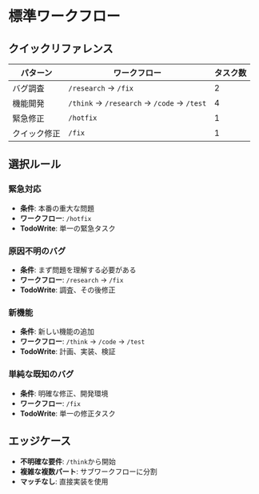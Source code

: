 # 標準ワークフロー

## クイックリファレンス

| パターン | ワークフロー | タスク数 |
|---------|------------|----------|
| バグ調査 | `/research` → `/fix` | 2 |
| 機能開発 | `/think` → `/research` → `/code` → `/test` | 4 |
| 緊急修正 | `/hotfix` | 1 |
| クイック修正 | `/fix` | 1 |

## 選択ルール

### 緊急対応

- **条件**: 本番の重大な問題
- **ワークフロー**: `/hotfix`
- **TodoWrite**: 単一の緊急タスク

### 原因不明のバグ

- **条件**: まず問題を理解する必要がある
- **ワークフロー**: `/research` → `/fix`
- **TodoWrite**: 調査、その後修正

### 新機能

- **条件**: 新しい機能の追加
- **ワークフロー**: `/think` → `/code` → `/test`
- **TodoWrite**: 計画、実装、検証

### 単純な既知のバグ

- **条件**: 明確な修正、開発環境
- **ワークフロー**: `/fix`
- **TodoWrite**: 単一の修正タスク

## エッジケース

- **不明確な要件**: `/think`から開始
- **複雑な複数パート**: サブワークフローに分割
- **マッチなし**: 直接実装を使用

